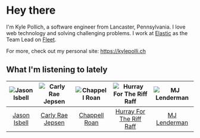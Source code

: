 # Hey there


I'm Kyle Pollich, a software engineer from Lancaster, Pennsylvania. I love web technology and solving challenging problems.
I work at [Elastic](https://www.elastic.co/) as the Team Lead on [Fleet](https://www.elastic.co/guide/en/fleet/current/fleet-overview.html).

For more, check out my personal site: https://kylepolli.ch

## What I'm listening to lately

<!-- begin artists -->
  |![Jason Isbell](https://i.scdn.co/image/ab6761610000f1789c4def51159843ebc3182b11)|![Carly Rae Jepsen](https://i.scdn.co/image/ab6761610000f1788272bf414106646e0e4a89f3)|![Chappell Roan](https://i.scdn.co/image/ab6761610000f178cde5a0d57c1b79de5fce6bee)|![Hurray For The Riff Raff](https://i.scdn.co/image/ab6761610000f178e33c83dd79fcecdab93f5ce2)|![MJ Lenderman](https://i.scdn.co/image/ab6761610000f17827fa0080c12d5330cf5562b8)|
  |:---:|:---:|:---:|:---:|:---:|
  |[Jason Isbell](https://open.spotify.com/artist/3Q8wgwyVVv0z4UEh1HB0KY)|[Carly Rae Jepsen](https://open.spotify.com/artist/6sFIWsNpZYqfjUpaCgueju)|[Chappell Roan](https://open.spotify.com/artist/7GlBOeep6PqTfFi59PTUUN)|[Hurray For The Riff Raff](https://open.spotify.com/artist/2xLEV2jDreAOcpJXFNoXyt)|[MJ Lenderman](https://open.spotify.com/artist/4tK6Z8fK7Sc9133byjPGIT)|
<!-- end artists -->

